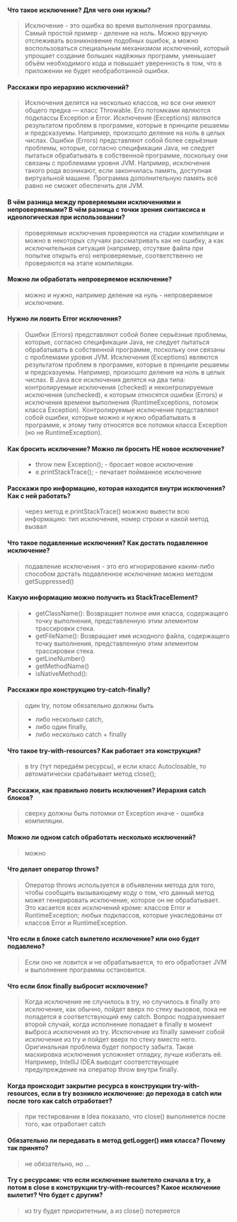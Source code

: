 #### Что такое исключение? Для чего они нужны?
> Исключение - это ошибка во время выполнения программы. Самый простой пример - деление на ноль.
Можно вручную отслеживать возникновение подобных ошибок, а можно воспользоваться специальным механизмом исключений,
который упрощает создание больших надёжных программ,
уменьшает объём необходимого кода и повышает уверенность в том, что в приложении не будет необработанной ошибки.

#### Расскажи про иерархию исключений?
> Исключения делятся на несколько классов, но все они имеют общего предка — класс Throwable. Его потомками являются подклассы Exception и Error.
Исключения (Exceptions) являются результатом проблем в программе, которые в принципе решаемы и предсказуемы. Например, произошло деление на ноль в целых числах.
Ошибки (Errors) представляют собой более серьёзные проблемы, которые, согласно спецификации Java, не следует пытаться обрабатывать в собственной программе, поскольку они связаны с проблемами уровня JVM. Например, исключения такого рода возникают, если закончилась память, доступная виртуальной машине. Программа дополнительную память всё равно не сможет обеспечить для JVM.

#### В чём разница между проверяемыми исключениями и непроверяемыми? В чём разница с точки зрения синтаксиса и идеологическая при использовании?
> проверяемые исключения проверяются на стадии компиляции и можно в некоторых случаях рассматривать как не ошибку, а как исключительная ситуация
(например, отсутвие файла при попытке открыть его)
непроверяемые, соответственно не проверяются на этапе компиляции.

#### Можно ли обработать непроверяемое исключение?
> можно и нужно, например деление на нуль - непроверяемое исключение.

#### Нужно ли ловить Error исключения?
> Ошибки (Errors) представляют собой более серьёзные проблемы, которые, согласно спецификации Java,
не следует пытаться обрабатывать в собственной программе, поскольку они связаны с проблемами уровня JVM.
Исключения (Exceptions) являются результатом проблем в программе, которые в принципе решаемы и предсказуемы.
Например, произошло деление на ноль в целых числах.
В Java все исключения делятся на два типа: контролируемые исключения (checked) и неконтролируемые исключения (unchecked),
к которым относятся ошибки (Errors) и исключения времени выполнения (RuntimeExceptions, потомок класса Exception).
Контролируемые исключения представляют собой ошибки, которые можно и нужно обрабатывать в программе,
к этому типу относятся все потомки класса Exception (но не RuntimeException).

#### Как бросить исключение? Можно ли бросить НЕ новое исключение?
>- throw new Exception(); - бросает новое исключение
>- e.printStackTrace(); - печатает пойманное исключение

#### Расскажи про информацию, которая находится внутри исключения? Как с ней работать?
> через метод e.printStackTrace() можжно вывести всю информацию:
> тип исключения, номер строки и какой метод вызвал

#### Что такое подавленные исключения? Как достать подавленное исключение?
> подавление исключения - это его игнорирование каким-либо способом
> достать подавленное исключение можно методом getSuppressed()

#### Какую информацию можно получить из StackTraceElement?
>- getClassName(): Возвращает полное имя класса, содержащего точку выполнения, представленную этим элементом трассировки стека.
>- getFileName(): Возвращает имя исходного файла, содержащего точку выполнения, представленную этим элементом трассировки стека.
>- getLineNumber()
>- getMethodName()
>- isNativeMethod():  
#### Расскажи про конструкцию try-catch-finally?
> один try, потом обязательно должны быть
>- либо несколько catch,
>- либо один finally,
>- либо несколько catch + finally

#### Что такое try-with-resources? Как работает эта конструкция?
> в try (тут передаём ресурсы), и если класс Autoclosable, 
>то автоматически срабатывает метод close();

#### Расскажи, как правильно ловить исключения? Иерархия catch блоков?
> сверху должны быть потомки от Exception иначе - ошибка компиляции.

#### Можно ли одном catch обработать несколько исключений?
> можно

#### Что делает оператор throws?
> Оператор throws используется в объявлении метода для того, чтобы сообщить вызывающему коду о том,
что данный метод может генерировать исключение, которое он не обрабатывает.
Это касается всех исключений кроме: классов Error и RuntimeException; любых подклассов, которые
унаследованы от классов Error и RuntimeException.

#### Что если в блоке catch вылетело исключение? или оно будет подавлено?
> Если оно не ловится и не обрабатывается, то его обработает 
> JVM и выполнение программы остановится.

#### Что если блок finally выбросит исключение?
>Когда исключение не случилось в try, но случилось в finally это исключение, как обычно, пойдет вверх по стеку вызовов,
пока не попадется в соответствующий ему catch.
Вопрос подразумевает второй случай, когда исполнение попадает в finally в момент выброса исключения из try.
Исключение из finally заменит собой исключение из try и пойдет вверх по стеку вместо него. Оригинальная проблема будет 
попросту забыта. Такая маскировка исключения усложняет отладку, лучше избегать её.
Например, IntelliJ IDEA выводит соответствующее предупреждение на оператор throw внутри finally.

#### Когда происходит закрытие ресурса в конструкции try-with-resources, если в try возникло исключение: до перехода в catch или после того как catch отработает?
>при тестировании в Idea показало, что close() выполняется после того, как 
> отработает catch
#### Обязательно ли передавать в метод getLogger() имя класса? Почему так принято?
>не обязательно, но ...
#### Try с ресурсами: что если исключение вылетело сначала в try, а потом в close в конструкции try-with-recources? Какое исключение вылетит? Что будет с другим?
>из try будет приоритетным, а из close() потеряется
